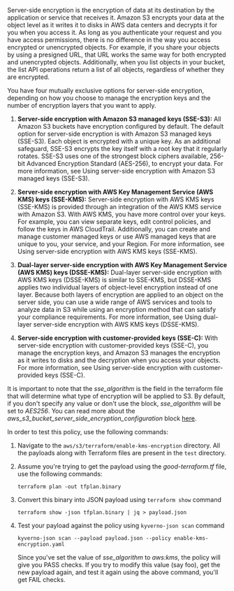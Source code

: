 Server-side encryption is the encryption of data at its destination by the application or service that receives it. Amazon S3 encrypts your data at the object level as it writes it to disks in AWS data centers and decrypts it for you when you access it. As long as you authenticate your request and you have access permissions, there is no difference in the way you access encrypted or unencrypted objects. For example, if you share your objects by using a presigned URL, that URL works the same way for both encrypted and unencrypted objects. Additionally, when you list objects in your bucket, the list API operations return a list of all objects, regardless of whether they are encrypted.

You have four mutually exclusive options for server-side encryption, depending on how you choose to manage the encryption keys and the number of encryption layers that you want to apply.

1. **Server-side encryption with Amazon S3 managed keys (SSE-S3):** All Amazon S3 buckets have encryption configured by default. The default option for server-side encryption is with Amazon S3 managed keys (SSE-S3). Each object is encrypted with a unique key. As an additional safeguard, SSE-S3 encrypts the key itself with a root key that it regularly rotates. SSE-S3 uses one of the strongest block ciphers available, 256-bit Advanced Encryption Standard (AES-256), to encrypt your data. For more information, see Using server-side encryption with Amazon S3 managed keys (SSE-S3).

2. **Server-side encryption with AWS Key Management Service (AWS KMS) keys (SSE-KMS):** Server-side encryption with AWS KMS keys (SSE-KMS) is provided through an integration of the AWS KMS service with Amazon S3. With AWS KMS, you have more control over your keys. For example, you can view separate keys, edit control policies, and follow the keys in AWS CloudTrail. Additionally, you can create and manage customer managed keys or use AWS managed keys that are unique to you, your service, and your Region. For more information, see Using server-side encryption with AWS KMS keys (SSE-KMS).

3. **Dual-layer server-side encryption with AWS Key Management Service (AWS KMS) keys (DSSE-KMS):** Dual-layer server-side encryption with AWS KMS keys (DSSE-KMS) is similar to SSE-KMS, but DSSE-KMS applies two individual layers of object-level encryption instead of one layer. Because both layers of encryption are applied to an object on the server side, you can use a wide range of AWS services and tools to analyze data in S3 while using an encryption method that can satisfy your compliance requirements. For more information, see Using dual-layer server-side encryption with AWS KMS keys (DSSE-KMS).

4. **Server-side encryption with customer-provided keys (SSE-C):** With server-side encryption with customer-provided keys (SSE-C), you manage the encryption keys, and Amazon S3 manages the encryption as it writes to disks and the decryption when you access your objects. For more information, see Using server-side encryption with customer-provided keys (SSE-C).

It is important to note that the *sse_algorithm* is the field in the terraform file that will determine what type of encryption will be applied to S3. By default, if you don't specify any value or don't use the block, *sse_algorithm* will be set to *AES256*. You can read more about the *aws_s3_bucket_server_side_encryption_configuration* block [here](https://registry.terraform.io/providers/hashicorp/aws/latest/docs/resources/s3_bucket_server_side_encryption_configuration).

In order to test this policy, use the following commands:

1. Navigate to the `aws/s3/terraform/enable-kms-encryption` directory. All the payloads along with Terraform files are present in the `test` directory.
   
2. Assume you're trying to get the payload using the *good-terraform.tf* file, use the following commands:
   ```
   terraform plan -out tfplan.binary
   ```
3. Convert this binary into JSON payload using `terraform show` command
   ```
   terraform show -json tfplan.binary | jq > payload.json
   ```
4. Test your payload against the policy using `kyverno-json scan` command
   ```
   kyverno-json scan --payload payload.json --policy enable-kms-encryption.yaml
   ```
   Since you've set the value of *sse_algorithm* to *aws:kms*, the policy will give you PASS checks. If you try to modify this value (say foo), get the new payload again, and test it again using the above command, you'll get FAIL checks.